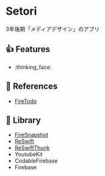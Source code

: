 # Setori
3年後期「メディアデザイン」のアプリ

## 👍 Features
- :thinking_face:

## 👀 References
- [FireTodo](https://github.com/sgr-ksmt/FireTodo/tree/9d904093c09116209e66cf924355708a00080d2a)

## 📖 Library
- [FireSnapshot](https://github.com/sgr-ksmt/FireSnapshot)
- [ReSwift](https://github.com/ReSwift/ReSwift#demo)
- [ReSwiftThunk](https://github.com/ReSwift/ReSwift-Thunk/blob/master/README.md)
- YoutubeKit
- CodableFirebase
- Firebase